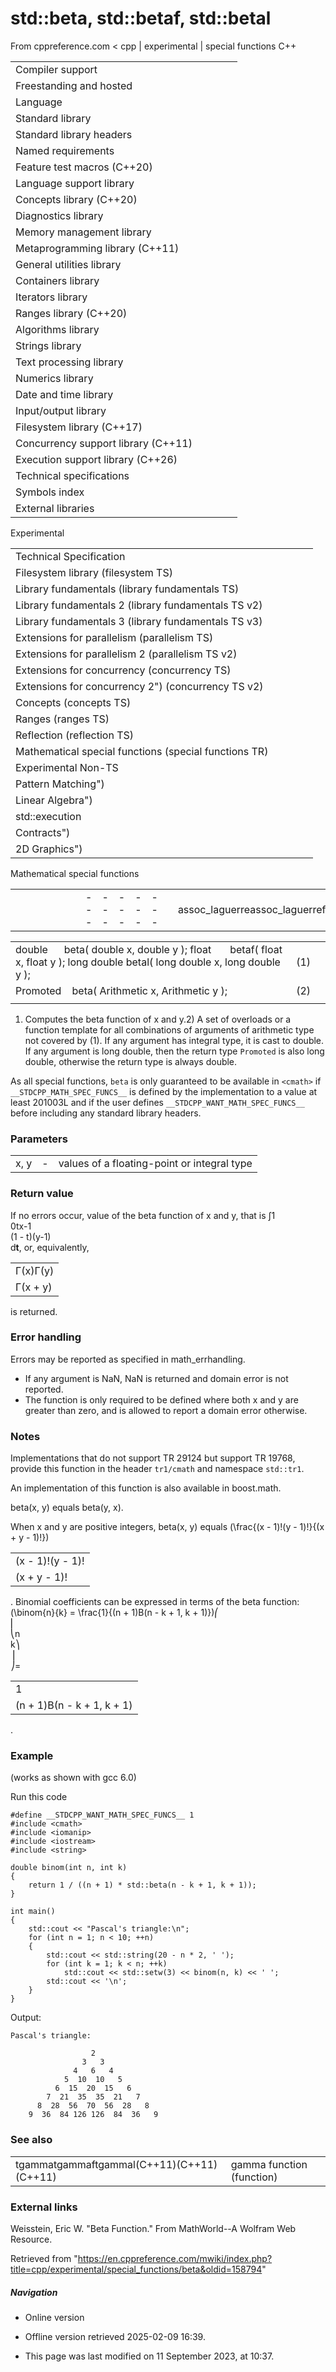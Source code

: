 # std::beta, std::betaf, std::betal

From cppreference.com
< cpp‎ | experimental‎ | special functions
C++

|  |  |  |  |  |
| --- | --- | --- | --- | --- |
| Compiler support | | | | |
| Freestanding and hosted | | | | |
| Language | | | | |
| Standard library | | | | |
| Standard library headers | | | | |
| Named requirements | | | | |
| Feature test macros (C++20) | | | | |
| Language support library | | | | |
| Concepts library (C++20) | | | | |
| Diagnostics library | | | | |
| Memory management library | | | | |
| Metaprogramming library (C++11) | | | | |
| General utilities library | | | | |
| Containers library | | | | |
| Iterators library | | | | |
| Ranges library (C++20) | | | | |
| Algorithms library | | | | |
| Strings library | | | | |
| Text processing library | | | | |
| Numerics library | | | | |
| Date and time library | | | | |
| Input/output library | | | | |
| Filesystem library (C++17) | | | | |
| Concurrency support library (C++11) | | | | |
| Execution support library (C++26) | | | | |
| Technical specifications | | | | |
| Symbols index | | | | |
| External libraries | | | | |

Experimental

|  |  |  |  |  |
| --- | --- | --- | --- | --- |
| Technical Specification | | | | |
| Filesystem library (filesystem TS) | | | | |
| Library fundamentals (library fundamentals TS) | | | | |
| Library fundamentals 2 (library fundamentals TS v2) | | | | |
| Library fundamentals 3 (library fundamentals TS v3) | | | | |
| Extensions for parallelism (parallelism TS) | | | | |
| Extensions for parallelism 2 (parallelism TS v2) | | | | |
| Extensions for concurrency (concurrency TS) | | | | |
| Extensions for concurrency 2") (concurrency TS v2) | | | | |
| Concepts (concepts TS) | | | | |
| Ranges (ranges TS) | | | | |
| Reflection (reflection TS) | | | | |
| Mathematical special functions (special functions TR) | | | | |
| Experimental Non-TS | | | | |
| Pattern Matching") | | | | |
| Linear Algebra") | | | | |
| std::execution | | | | |
| Contracts") | | | | |
| 2D Graphics") | | | | |

Mathematical special functions

|  |  |  |  |  |  |  |  |  |  |  |  |  |  |  |  |  |  |  |  |  |  |  |  |  |  |  |  |  |  |  |  |  |  |  |  |  |  |  |  |  |  |  |  |  |  |  |  |  |  |  |  |  |  |  |  |  |  |  |  |  |  |  |  |  |  |  |  |  |  |  |  |  |  |  |  |  |  |  |  |  |  |  |  |  |  |  |  |  |  |  |  |  |  |  |  |  |  |  |  |  |  |  |  |  |  |  |  |
| --- | --- | --- | --- | --- | --- | --- | --- | --- | --- | --- | --- | --- | --- | --- | --- | --- | --- | --- | --- | --- | --- | --- | --- | --- | --- | --- | --- | --- | --- | --- | --- | --- | --- | --- | --- | --- | --- | --- | --- | --- | --- | --- | --- | --- | --- | --- | --- | --- | --- | --- | --- | --- | --- | --- | --- | --- | --- | --- | --- | --- | --- | --- | --- | --- | --- | --- | --- | --- | --- | --- | --- | --- | --- | --- | --- | --- | --- | --- | --- | --- | --- | --- | --- | --- | --- | --- | --- | --- | --- | --- | --- | --- | --- | --- | --- | --- | --- | --- | --- | --- | --- | --- | --- | --- | --- | --- | --- |
| |  |  |  |  |  | | --- | --- | --- | --- | --- | | assoc_laguerreassoc_laguerrefassoc_laguerrel | | | | | | assoc_legendreassoc_legendrefassoc_legendrel | | | | | | ****betabetafbetal**** | | | | | | comp_ellint_1comp_ellint_1fcomp_ellint_1l | | | | | | comp_ellint_2comp_ellint_2fcomp_ellint_2l | | | | | | comp_ellint_3comp_ellint_3fcomp_ellint_3l | | | | | | cyl_bessel_icyl_bessel_ifcyl_bessel_il") | | | | | | |  |  |  |  |  | | --- | --- | --- | --- | --- | | cyl_bessel_jcyl_bessel_jfcyl_bessel_jl") | | | | | | cyl_bessel_kcyl_bessel_kfcyl_bessel_kl") | | | | | | cyl_neumanncyl_neumannfcyl_neumannl") | | | | | | ellint_1ellint_1fellint_1l") | | | | | | ellint_2ellint_2fellint_2l") | | | | | | ellint_3ellint_3fellint_3l") | | | | | | expintexpintfexpintl | | | | | | |  |  |  |  |  | | --- | --- | --- | --- | --- | | hermitehermitefhermitel | | | | | | laguerrelaguerreflaguerrel | | | | | | legendrelegendreflegendrel | | | | | | riemann_zetariemann_zetafriemann_zetal | | | | | | sph_besselsph_besselfsph_bessell") | | | | | | sph_legendresph_legendrefsph_legendrel") | | | | | | sph_neumannsph_neumannfsph_neumannl") | | | | | |

|  |  |  |
| --- | --- | --- |
| double      beta( double x, double y );  float       betaf( float x, float y ); long double betal( long double x, long double y ); | (1) |  |
| Promoted    beta( Arithmetic x, Arithmetic y ); | (2) |  |
|  |  |  |

1) Computes the beta function of x and y.2) A set of overloads or a function template for all combinations of arguments of arithmetic type not covered by (1). If any argument has integral type, it is cast to double. If any argument is long double, then the return type `Promoted` is also long double, otherwise the return type is always double.

As all special functions, `beta` is only guaranteed to be available in `<cmath>` if `__STDCPP_MATH_SPEC_FUNCS__` is defined by the implementation to a value at least 201003L and if the user defines `__STDCPP_WANT_MATH_SPEC_FUNCS__` before including any standard library headers.

### Parameters

|  |  |  |
| --- | --- | --- |
| x, y | - | values of a floating-point or integral type |

### Return value

If no errors occur, value of the beta function of x and y, that is ∫1  
0tx-1  
(1 - t)(y-1)  
d**t**, or, equivalently, 

|  |
| --- |
| Γ(x)Γ(y) |
| Γ(x + y) |

 is returned.

### Error handling

Errors may be reported as specified in math_errhandling.

- If any argument is NaN, NaN is returned and domain error is not reported.
- The function is only required to be defined where both x and y are greater than zero, and is allowed to report a domain error otherwise.

### Notes

Implementations that do not support TR 29124 but support TR 19768, provide this function in the header `tr1/cmath` and namespace `std::tr1`.

An implementation of this function is also available in boost.math.

beta(x, y) equals beta(y, x).

When x and y are positive integers, beta(x, y) equals \(\frac{(x - 1)!(y - 1)!}{(x + y - 1)!}\)

|  |
| --- |
| (x - 1)!(y - 1)! |
| (x + y - 1)! |

.
Binomial coefficients can be expressed in terms of the beta function: \(\binom{n}{k} = \frac{1}{(n + 1)B(n - k + 1, k + 1)}\)⎛  
⎜  
⎝n  
k⎞  
⎟  
⎠=

|  |
| --- |
| 1 |
| (n + 1)Β(n - k + 1, k + 1) |

.

### Example

(works as shown with gcc 6.0)

Run this code

```
#define __STDCPP_WANT_MATH_SPEC_FUNCS__ 1
#include <cmath>
#include <iomanip>
#include <iostream>
#include <string>
 
double binom(int n, int k)
{
    return 1 / ((n + 1) * std::beta(n - k + 1, k + 1));
}
 
int main()
{
    std::cout << "Pascal's triangle:\n";
    for (int n = 1; n < 10; ++n)
    {
        std::cout << std::string(20 - n * 2, ' ');
        for (int k = 1; k < n; ++k)
            std::cout << std::setw(3) << binom(n, k) << ' ';
        std::cout << '\n';
    }
}

```

Output:

```
Pascal's triangle:
 
                  2 
                3   3 
              4   6   4 
            5  10  10   5 
          6  15  20  15   6 
        7  21  35  35  21   7 
      8  28  56  70  56  28   8 
    9  36  84 126 126  84  36   9

```

### See also

|  |  |
| --- | --- |
| tgammatgammaftgammal(C++11)(C++11)(C++11) | gamma function   (function) |

### External links

Weisstein, Eric W. "Beta Function." From MathWorld--A Wolfram Web Resource.

Retrieved from "<https://en.cppreference.com/mwiki/index.php?title=cpp/experimental/special_functions/beta&oldid=158794>"

##### Navigation

- Online version
- Offline version retrieved 2025-02-09 16:39.

- This page was last modified on 11 September 2023, at 10:37.